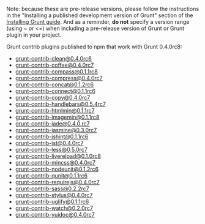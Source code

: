 Note: because these are pre-release versions, please follow the instructions in the "Installing a published development version of Grunt" section of the [Installing Grunt guide](https://github.com/gruntjs/grunt/wiki/Installing-grunt). And as a reminder, **do not** specify a version range (using ~ or <=) when including a pre-release version of Grunt or Grunt plugin in your project.

Grunt contrib plugins published to npm that work with Grunt 0.4.0rc8:

- grunt-contrib-clean@0.4.0rc6
- grunt-contrib-coffee@0.4.0rc7
- grunt-contrib-compass@0.1.1rc8
- grunt-contrib-compress@0.4.0rc7
- grunt-contrib-concat@0.1.2rc6
- grunt-contrib-connect@0.1.1rc6
- grunt-contrib-copy@0.4.0rc7
- grunt-contrib-handlebars@0.5.4rc7
- grunt-contrib-htmlmin@0.1.1rc7
- grunt-contrib-imagemin@0.1.1rc8
- grunt-contrib-jade@0.4.0.rc7
- grunt-contrib-jasmine@0.3.0rc7
- grunt-contrib-jshint@0.1.1rc6
- grunt-contrib-jst@0.4.0rc7
- grunt-contrib-less@0.5.0rc7
- grunt-contrib-livereload@0.1.0rc8
- grunt-contrib-mincss@0.4.0rc7
- grunt-contrib-nodeunit@0.1.2rc6
- grunt-contrib-qunit@0.1.1rc6
- grunt-contrib-requirejs@0.4.0rc7
- grunt-contrib-sass@0.2.2rc7
- grunt-contrib-stylus@0.4.0rc7
- grunt-contrib-uglify@0.1.1rc6
- grunt-contrib-watch@0.2.0rc7
- grunt-contrib-yuidoc@0.4.0rc7